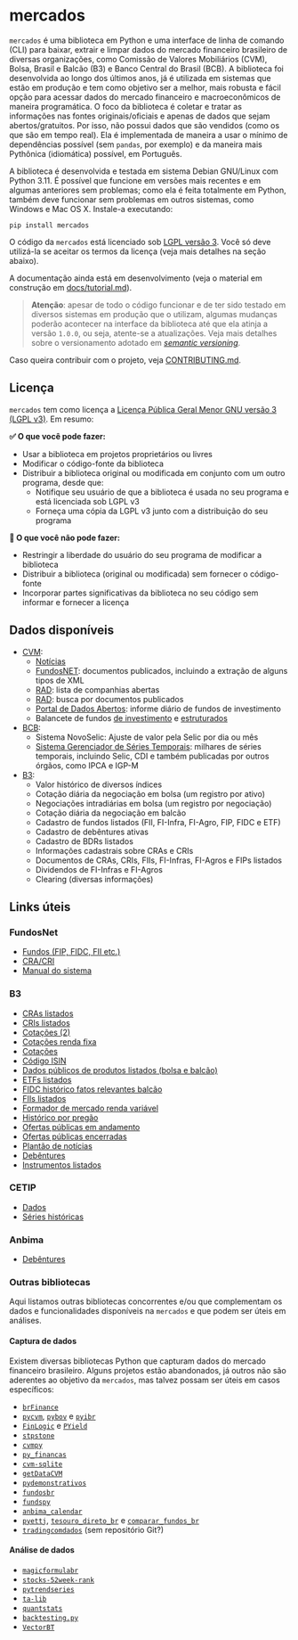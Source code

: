 # mercados

`mercados` é uma biblioteca em Python e uma interface de linha de comando (CLI) para baixar, extrair e limpar dados do
mercado financeiro brasileiro de diversas organizações, como Comissão de Valores Mobiliários (CVM), Bolsa, Brasil e
Balcão (B3) e Banco Central do Brasil (BCB). A biblioteca foi desenvolvida ao longo dos últimos anos, já é utilizada em
sistemas que estão em produção e tem como objetivo ser a melhor, mais robusta e fácil opção para acessar dados do
mercado financeiro e macroeconômicos de maneira programática. O foco da biblioteca é coletar e tratar as informações
nas fontes originais/oficiais e apenas de dados que sejam abertos/gratuitos. Por isso, não possui dados que são
vendidos (como os que são em tempo real). Ela é implementada de maneira a usar o mínimo de dependências possível (sem
`pandas`, por exemplo) e da maneira mais Pythônica (idiomática) possível, em Português.

A biblioteca é desenvolvida e testada em sistema Debian GNU/Linux com Python 3.11. É possível que funcione em versões
mais recentes e em algumas anteriores sem problemas; como ela é feita totalmente em Python, também deve funcionar sem
problemas em outros sistemas, como Windows e Mac OS X. Instale-a executando:

```shell
pip install mercados
```

O código da `mercados` está licenciado sob [LGPL versão 3](https://www.gnu.org/licenses/lgpl-3.0.pt-br.html). Você só
deve utilizá-la se aceitar os termos da licença (veja mais detalhes na seção abaixo).

A documentação ainda está em desenvolvimento (veja o material em construção em [docs/tutorial.md](docs/tutorial.md)).

> **Atenção**: apesar de todo o código funcionar e de ter sido testado em diversos sistemas em produção que o utilizam,
> algumas mudanças poderão acontecer na interface da biblioteca até que ela atinja a versão `1.0.0`, ou seja, atente-se
> a atualizações. Veja mais detalhes sobre o versionamento adotado em [*semantic versioning*](https://semver.org/).

Caso queira contribuir com o projeto, veja [CONTRIBUTING.md](CONTRIBUTING.md).

## Licença

`mercados` tem como licença a [Licença Pública Geral Menor GNU versão 3 (LGPL
v3)](https://www.gnu.org/licenses/lgpl-3.0.pt-br.html). Em resumo:

**✅ O que você pode fazer:**
- Usar a biblioteca em projetos proprietários ou livres
- Modificar o código-fonte da biblioteca
- Distribuir a biblioteca original ou modificada em conjunto com um outro programa, desde que:
  - Notifique seu usuário de que a biblioteca é usada no seu programa e está licenciada sob LGPL v3
  - Forneça uma cópia da LGPL v3 junto com a distribuição do seu programa

**🚫 O que você não pode fazer:**
- Restringir a liberdade do usuário do seu programa de modificar a biblioteca
- Distribuir a biblioteca (original ou modificada) sem fornecer o código-fonte
- Incorporar partes significativas da biblioteca no seu código sem informar e fornecer a licença

## Dados disponíveis

- [CVM](https://www.gov.br/cvm/pt-br):
  - [Notícias](https://www.gov.br/cvm/pt-br/assuntos/noticias)
  - [FundosNET](https://fnet.bmfbovespa.com.br/fnet/publico/abrirGerenciadorDocumentosCVM): documentos publicados,
    incluindo a extração de alguns tipos de XML
  - [RAD](https://www.rad.cvm.gov.br/ENET/frmConsultaExternaCVM.aspx): lista de companhias abertas
  - [RAD](https://www.rad.cvm.gov.br/ENET/frmConsultaExternaCVM.aspx): busca por documentos publicados
  - [Portal de Dados Abertos](https://dados.cvm.gov.br/): informe diário de fundos de investimento
  - Balancete de fundos [de investimento](https://dados.cvm.gov.br/dataset/fi-doc-balancete) e
    [estruturados](https://dados.cvm.gov.br/dataset/fie-doc-balancete)
- [BCB](https://www.bcb.gov.br/):
  - Sistema NovoSelic: Ajuste de valor pela Selic por dia ou mês
  - [Sistema Gerenciador de Séries
    Temporais](https://www3.bcb.gov.br/sgspub/localizarseries/localizarSeries.do?method=prepararTelaLocalizarSeries):
    milhares de séries temporais, incluindo Selic, CDI e também publicadas por outros órgãos, como IPCA e IGP-M
- [B3](https://www.b3.com.br/pt_br/para-voce):
  - Valor histórico de diversos índices
  - Cotação diária da negociação em bolsa (um registro por ativo)
  - Negociações intradiárias em bolsa (um registro por negociação)
  - Cotação diária da negociação em balcão
  - Cadastro de fundos listados (FII, FI-Infra, FI-Agro, FIP, FIDC e ETF)
  - Cadastro de debêntures ativas
  - Cadastro de BDRs listados
  - Informações cadastrais sobre CRAs e CRIs
  - Documentos de CRAs, CRIs, FIIs, FI-Infras, FI-Agros e FIPs listados
  - Dividendos de FI-Infras e FI-Agros
  - Clearing (diversas informações)


## Links úteis

### FundosNet

- [Fundos (FIP, FIDC, FII etc.)](https://fnet.bmfbovespa.com.br/fnet/publico/abrirGerenciadorDocumentosCVM)
- [CRA/CRI](https://fnet.bmfbovespa.com.br/fnet/publico/pesquisarGerenciadorDocumentosCertificadosCVM)
- [Manual do sistema](https://www.b3.com.br/data/files/CD/E1/F3/6B/D0CA2810F9BC5928AC094EA8/Manual%20do%20Sistema%20FundosNet%20-%2008.2022-a.pdf)

### B3

- [CRAs listados](https://www.b3.com.br/pt_br/produtos-e-servicos/negociacao/renda-fixa/cra/cras-listados/)
- [CRIs listados](https://www.b3.com.br/pt_br/produtos-e-servicos/negociacao/renda-fixa/cri/cris-listados/)
- [Cotações (2)](https://www.b3.com.br/pt_br/market-data-e-indices/servicos-de-dados/market-data/cotacoes/cotacoes/)
- [Cotações renda fixa](https://www.b3.com.br/pt_br/market-data-e-indices/servicos-de-dados/market-data/cotacoes/renda-fixa/)
- [Cotações](https://www.b3.com.br/pt_br/market-data-e-indices/servicos-de-dados/market-data/cotacoes/)
- [Código ISIN](https://www.b3.com.br/pt_br/market-data-e-indices/servicos-de-dados/market-data/consultas/mercado-a-vista/codigo-isin/pesquisa/)
- [Dados públicos de produtos listados (bolsa e balcão)](https://www.b3.com.br/pt_br/market-data-e-indices/servicos-de-dados/market-data/consultas/boletim-diario/dados-publicos-de-produtos-listados-e-de-balcao/)
- [ETFs listados](https://www.b3.com.br/pt_br/produtos-e-servicos/negociacao/renda-variavel/etf/renda-fixa/etfs-listados/)
- [FIDC histórico fatos relevantes balcão](https://www.b3.com.br/pt_br/produtos-e-servicos/negociacao/renda-variavel/fundos-de-investimentos/fidc/historico-fatos-relevantes-balcao/)
- [FIIs listados](https://www.b3.com.br/pt_br/produtos-e-servicos/negociacao/renda-variavel/fundos-de-investimentos/fii/fiis-listados/)
- [Formador de mercado renda variável](https://www.b3.com.br/pt_br/produtos-e-servicos/negociacao/formador-de-mercado/renda-variavel/)
- [Histórico por pregão](https://www.b3.com.br/pt_br/market-data-e-indices/servicos-de-dados/market-data/historico/boletins-diarios/pesquisa-por-pregao/pesquisa-por-pregao/)
- [Ofertas públicas em andamento](https://www.b3.com.br/pt_br/produtos-e-servicos/solucoes-para-emissores/ofertas-publicas/ofertas-em-andamento/empresas/publicacao-de-ofertas-publicas/)
- [Ofertas públicas encerradas](https://www.b3.com.br/pt_br/produtos-e-servicos/solucoes-para-emissores/ofertas-publicas/ofertas-encerradas/)
- [Plantão de notícias](https://sistemasweb.b3.com.br/PlantaoNoticias/Noticias/Index?agencia=18&SociedadeEmissora=LAVF)
- [Debêntures](https://www.debenture.com.br/exploreosnd/consultaadados/emissoesdedebentures/puhistorico_r.asp)
- [Instrumentos listados](https://arquivos.b3.com.br/tabelas/InstrumentsConsolidated/2024-06-24?lang=pt)

### CETIP

- [Dados](http://estatisticas.cetip.com.br/astec/series_v05/paginas/lum_web_v04_10_03_consulta.asp)
- [Séries históricas](http://estatisticas.cetip.com.br/astec/series_v05/paginas/web_v05_series_introducao.asp?str_Modulo=Ativo&int_Idioma=1&int_Titulo=6&int_NivelBD=2%3E)

### Anbima

- [Debêntures](http://www.debentures.com.br/)


### Outras bibliotecas

Aqui listamos outras bibliotecas concorrentes e/ou que complementam os dados e funcionalidades disponíveis na
`mercados` e que podem ser úteis em análises.

#### Captura de dados

Existem diversas bibliotecas Python que capturam dados do mercado financeiro brasileiro. Alguns projetos estão
abandonados, já outros não são aderentes ao objetivo da `mercados`, mas talvez possam ser úteis em casos específicos:

- [`brFinance`](https://github.com/eudesrodrigo/brFinance)
- [`pycvm`](https://github.com/glourencoffee/pycvm/), [`pybov`](https://github.com/glourencoffee/pybov/) e
  [`pyibr`](https://github.com/glourencoffee/pyibr/)
- [`FinLogic`](https://github.com/crdcj/FinLogic) e [`PYield`](https://github.com/crdcj/PYield)
- [`stpstone`](https://github.com/guilhermegor/stpstone)
- [`cvmpy`](https://github.com/drsansao/cvmpy)
- [`py_financas`](https://github.com/jfrfonseca/py_financas)
- [`cvm-sqlite`](https://github.com/eduresser/cvm-sqlite)
- [`getDataCVM`](https://github.com/mandicneves/getDataCVM)
- [`pydemonstrativos`](https://github.com/andremsilveira/pydemonstrativos)
- [`fundosbr`](https://github.com/thobiast/fundosbr)
- [`fundspy`](https://github.com/joaopm33/fundspy)
- [`anbima_calendar`](https://github.com/izidorome/anbima_calendar)
- [`pyettj`](https://github.com/rafa-rod/pyettj), [`tesouro_direto_br`](https://github.com/rafa-rod/tesouro_direto_br)
  e [`comparar_fundos_br`](https://github.com/rafa-rod/comparar_fundos_br)
- [`tradingcomdados`](https://pypi.org/project/tradingcomdados/) (sem repositório Git?)

#### Análise de dados

- [`magicformulabr`](https://github.com/thobiast/magicformulabr)
- [`stocks-52week-rank`](https://github.com/thobiast/stocks-52week-rank)
- [`pytrendseries`](https://github.com/rafa-rod/pytrendseries)
- [`ta-lib`](https://ta-lib.org/)
- [`quantstats`](https://github.com/ranaroussi/quantstats)
- [`backtesting.py`](https://kernc.github.io/backtesting.py/)
- [`VectorBT`](https://vectorbt.dev/)
